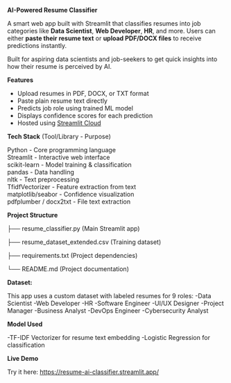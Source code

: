 ****AI-Powered Resume Classifier****

A smart web app built with Streamlit that classifies resumes into job categories like **Data Scientist**, **Web Developer**, **HR**, and more.
Users can either **paste their resume text** or **upload PDF/DOCX files** to receive predictions instantly.

Built for aspiring data scientists and job-seekers to get quick insights into how their resume is perceived by AI.


**Features**
-  Upload resumes in PDF, DOCX, or TXT format
-  Paste plain resume text directly
-  Predicts job role using trained ML model
-  Displays confidence scores for each prediction
-  Hosted using [Streamlit Cloud](https://streamlit.io/cloud)


**Tech Stack**
 (Tool/Library  -    Purpose) 
 
 Python       -  Core programming language        
 Streamlit    -  Interactive web interface        
 scikit-learn -  Model training & classification  
 pandas       -  Data handling                    
 nltk         -  Text preprocessing               
 TfidfVectorizer - Feature extraction from text     
 matplotlib/seabor - Confidence visualization      
 pdfplumber / docx2txt - File text extraction        


**Project Structure**

├── resume_classifier.py (Main Streamlit app)

├── resume_dataset_extended.csv (Training dataset)

├── requirements.txt (Project dependencies)

└── README.md (Project documentation)

**Dataset:**

This app uses a custom dataset with labeled resumes for 9 roles:
-Data Scientist
-Web Developer
-HR
-Software Engineer
-UI/UX Designer
-Project Manager
-Business Analyst
-DevOps Engineer
-Cybersecurity Analyst


**Model Used**

-TF-IDF Vectorizer for resume text embedding
-Logistic Regression for classification

**Live Demo**

Try it here:
https://resume-ai-classifier.streamlit.app/


